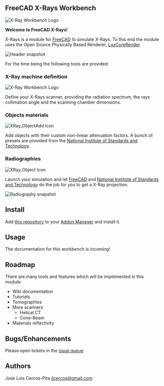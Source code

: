 ## FreeCAD X-Rays Workbench

![X-Ray Workbench Logo](https://gitlab.com/sanguinariojoe/freecad.xray/-/raw/main/freecad/xray/resources/icons/XRay_Workbench.svg)

**Welcome to FreeCAD X-Rays!**

X-Rays is a module for [FreeCAD](https://www.freecadweb.org) to simulate X-Rays.
To this end the module uses the Open Source Physically Based Renderer, [LuxCoreRender](https://luxcorerender.org)

![Header snapshot](https://gitlab.com/sanguinariojoe/freecad.xray/-/raw/main/freecad/xray/resources/snapshots/radio_compilation.png)

For the time being the following tools are provided:

### X-Ray machine definition

![X-Ray Workbench Logo](https://gitlab.com/sanguinariojoe/freecad.xray/-/raw/main/freecad/xray/resources/icons/XRay_Workbench.svg)

Define your X-Rays scanner, providing the radiation spectrum, the rays
collimation angle and the scanning chamber dimensions.

### Objects materials

![XRay_ObjectAdd Icon](https://gitlab.com/sanguinariojoe/freecad.xray/-/raw/main/freecad/xray/resources/icons/XRay_ObjectAdd.svg)

Add objects with their custom non-linear attenuation factors. A bunch of presets
are provided from the [National Institute of Standards and Technology](https://www.nist.gov/pml/x-ray-mass-attenuation-coefficients).

### Radiographies

![XRay_Object Icon](https://gitlab.com/sanguinariojoe/freecad.xray/-/raw/main/freecad/xray/resources/icons/XRay_Object.svg)

Launch your simulation and let [FreeCAD](https://www.freecadweb.org) and
[National Institute of Standards and Technology](https://www.nist.gov/pml/x-ray-mass-attenuation-coefficients)
do the job for you to get a X-Ray projection.

![Radiography snapshot](https://gitlab.com/sanguinariojoe/freecad.xray/-/raw/main/freecad/xray/resources/snapshots/radio_airport.png)

## Install

Add [this repository](https://gitlab.com/sanguinariojoe/freecad.xray.git) to
your [Addon Manager](https://wiki.freecadweb.org/Addon_manager) and install it.

## Usage

The documentation for this workbench is incoming!

## Roadmap

There are many tools and features which will be implemented in this module:

 - Wiki documentation
 - Tutorials
 - Tomographies
 - More scanners
   - Helical CT
   - Cone-Beam
 - Materials reflectivity

## Bugs/Enhancements

Please open tickets in the [issue queue](https://gitlab.com/sanguinariojoe/freecad.xray/-/issues)

## Authors

Jose Luis Cercos-Pita <jlcercos@gmail.com>

